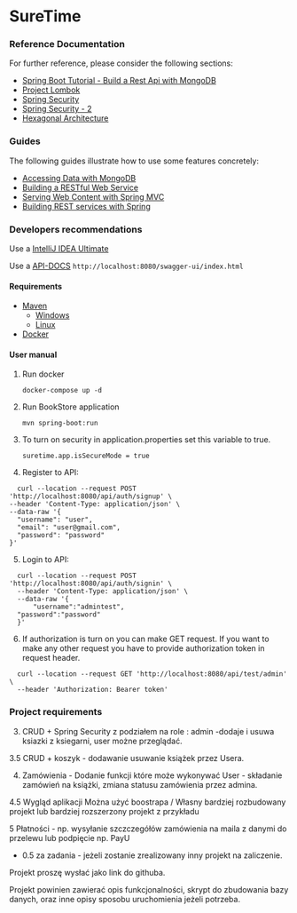 # SureTime

### Reference Documentation

For further reference, please consider the following sections:

* [Spring Boot Tutorial - Build a Rest Api with MongoDB](https://www.youtube.com/watch?v=ssj0CGxv60k&t=457s&ab_channel=Amigoscode)
* [Project Lombok](https://projectlombok.org/)
* [Spring Security](https://octoperf.com/blog/2018/03/08/securing-rest-api-spring-security/#user-auth-uuid)
* [Spring Security - 2](https://www.bezkoder.com/spring-boot-jwt-auth-mongodb/)
* [Hexagonal Architecture](https://www.baeldung.com/hexagonal-architecture-ddd-spring)

### Guides

The following guides illustrate how to use some features concretely:

* [Accessing Data with MongoDB](https://spring.io/guides/gs/accessing-data-mongodb/)
* [Building a RESTful Web Service](https://spring.io/guides/gs/rest-service/)
* [Serving Web Content with Spring MVC](https://spring.io/guides/gs/serving-web-content/)
* [Building REST services with Spring](https://spring.io/guides/tutorials/bookmarks/)

### Developers recommendations

Use a [IntelliJ IDEA Ultimate](https://www.jetbrains.com/lp/intellij-frameworks/)

Use a [API-DOCS](http://localhost:8080/swagger-ui/index.html)
        ```http://localhost:8080/swagger-ui/index.html```
#### Requirements

* [ Maven](https://maven.apache.org/)
    - [Windows](https://mkyong.com/maven/how-to-install-maven-in-windows/)
    - [Linux](https://maven.apache.org/install.html)
* [ Docker](https://www.docker.com/)

#### User manual

1. Run docker
    ````
    docker-compose up -d 
    ````

2. Run BookStore application
    ```
    mvn spring-boot:run
    ```
3. To turn on security in application.properties set this variable to true. 
    ```
    suretime.app.isSecureMode = true
   ```
4. Register to API:

  ```
    curl --location --request POST 'http://localhost:8080/api/auth/signup' \
--header 'Content-Type: application/json' \
--data-raw '{
    "username": "user",
    "email": "user@gmail.com",
    "password": "password"
}'
  ```
5. Login to API:
  ```
    curl --location --request POST 'http://localhost:8080/api/auth/signin' \
    --header 'Content-Type: application/json' \
    --data-raw '{
        "username":"admintest",
    "password":"password"
    }'
  ```
6. If authorization is turn on you can make GET request. If you want to make any other request you have to provide authorization token in request header.
  ```
    curl --location --request GET 'http://localhost:8080/api/test/admin' \
    --header 'Authorization: Bearer token'
  ```
### Project requirements

3. CRUD + Spring Security z podziałem na role : admin -dodaje i usuwa  ksiazki z ksiegarni, user możne przeglądać.

3.5  CRUD + koszyk - dodawanie usuwanie książek przez Usera.

4. Zamówienia -  Dodanie funkcji które może wykonywać User - składanie zamówień na książki, zmiana statusu zamówienia przez admina.

4.5 Wygląd aplikacji Można użyć boostrapa / Własny bardziej rozbudowany projekt lub bardziej rozszerzony projekt z przykładu

5 Płatności - np. wysyłanie szczczegółów zamówienia na maila z danymi do przelewu lub podpięcie np. PayU

+ 0.5  za zadania - jeżeli  zostanie zrealizowany inny projekt na zaliczenie.

Projekt proszę wysłać jako link do githuba.

Projekt powinien zawierać opis funkcjonalności, skrypt do zbudowania bazy danych, oraz inne opisy sposobu uruchomienia jeżeli potrzeba.